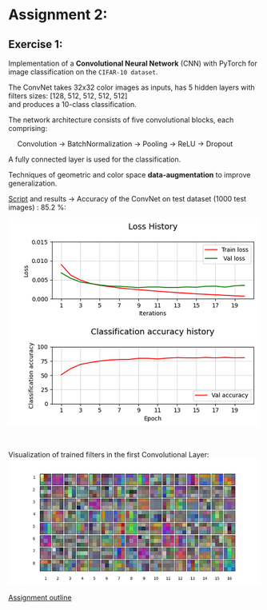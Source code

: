 # Assignment 2: 

## Exercise 1:

Implementation of a **Convolutional Neural Network** (CNN) with PyTorch for image classification on the `CIFAR-10 dataset`.

The ConvNet takes 32x32 color images as inputs, has 5 hidden layers with filters sizes: [128, 512, 512, 512, 512] \
and produces a 10-class classification.

The network architecture consists of five convolutional blocks, each comprising:

&emsp; Convolution → BatchNormalization → Pooling → ReLU → Dropout
  
A fully connected layer is used for the classification.

Techniques of geometric and color space **data-augmentation** to improve generalization.

[Script](https://nbviewer.org/github/LM1997610/AdavancedML/blob/main/Assignment_2/ex3_convnet.py) and results → Accuracy of the ConvNet on test dataset (1000 test images) : 85.2 %:

![al text](https://github.com/LM1997610/AdavancedML/blob/main/Assignment_2/images/history_plot.png)

<br>

Visualization of trained filters in the first Convolutional Layer:
![trained_f](https://github.com/LM1997610/AdavancedML/blob/main/Assignment_2/images/filters.png)


[Assignment outline](https://nbviewer.org/github/LM1997610/AdavancedML/blob/main/Assignment_2/AML_Assignment_2_ConvNets.pdf)
